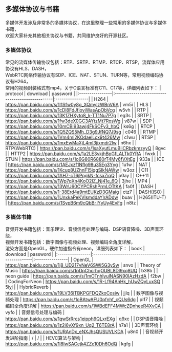 ## 多媒体协议与书籍
多媒体开发涉及非常多的多媒体协议，在这里整理一些常用的多媒体协议与多媒体书籍，</br>
欢迎大家补充其他相关协议与书籍，共同维护良好的开源社区。</br>

### 多媒体协议
常见的流媒体传输协议包括：RTP、SRTP、RTMP、RTCP、RTSP，流媒体应用协议有HLS、DASH，</br>
WebRTC网络传输协议有SDP、ICE、NAT、STUN、TURN等，常用视频编码协议有H264，</br>
常用的视频封装格式有mp4，关于C语言标准有C11、C17等，详细列表如下：
 |    protocol     |          download                               |     password    |
 |:----------------|:------------------------------------------------|:----------------|
 | H264            | https://pan.baidu.com/s/1I1Sfw0y8g_XQmylzWBnV6A |       vm5i      |
 | HLS             | https://pan.baidu.com/s/1cDl8FdJfioviWasApObVcg |       w5vh      |
 | RTP             | https://pan.baidu.com/s/13K1ZHXytq8_k-TT1Nu7P7g |       eg3s      |
 | SRTP            | https://pan.baidu.com/s/1fw3deX0GC3AYtzMt7RosWg |       v87w      |
 | SDP             | https://pan.baidu.com/s/10mCBI93awj4FkSOFy3_hbQ |       ks6g      |
 | RTCP            | https://pan.baidu.com/s/1Q5ZQS5Mh_D3g9JfNQ7J9sg |       c046      |
 | RTMP            | https://pan.baidu.com/s/1Vm4mi2KOdaelLcx9t426Mw |       c1wu      |
 | RTSP            | https://pan.baidu.com/s/1mxEwMaXjL4ml3jixmdr2lw |       n6hx      |
 | RTP(WebRTC)     | https://pan.baidu.com/s/1saXyutLmuBiiCRbzkmzyyQ |       8gvc      |
 | HTTP2           | https://pan.baidu.com/s/1a2LE3vkjhBpGfLALTk0YRA |       fwxk      |
 | STUN            | https://pan.baidu.com/s/1o6G80R6880rT4My6fVXtEg |       933a      |
 | ICE             | https://pan.baidu.com/s/1AEJxzf1Nflg98u35Eg3Yyg |       1u1w      |
 | NAT             | https://pan.baidu.com/s/1Kcup8UZhnF15lqgSIkNAWw |       w3oz      |
 | C11             | https://pan.baidu.com/s/1AH7-cT6jPpgkN-fcsxZiqQ |       p0ay      |
 | C++11           | https://pan.baidu.com/s/1Wp7qXn4KoO2IZ_Nj41e_6Q |       3jhe      |
 | MP4             | https://pan.baidu.com/s/13WrU60CYPCRshPrmLOTtKA |       fa0f      |
 | DASH            | https://pan.baidu.com/s/1-38Erd4a9mtEUKzD3GMaig |       ctz7      |
 | DASH(ISO)       | https://pan.baidu.com/s/1UnxkaPeKVIsmddaYIrADdw |       buav      |
 | H265(ITU-T)     | https://pan.baidu.com/s/1SypB6m9cQbB-IYyUy4EvFg |       n8tz      |

### 多媒体书籍
音频开发书籍包括：音乐理论、音频信号处理与编码、DSP语音降噪、3D声音环绕，</br>
视频开发书籍包括：数字图像与视频处理、视频编码全角度详解，</br>
渲染方面是OpenGL，硬件加速指令有neon，详细列表如下：
 |    book         |          download                               |     password    |
 |:----------------|:------------------------------------------------|:----------------|
 | OpenGL          | https://pan.baidu.com/s/1j8_UD217vNeV6SWi5G3ySw |       snvo      |
 | Theory of Music | https://pan.baidu.com/s/1pDpChcrhqOUBL8Dl9xq8UQ |       b38b      |
 | neon guide      | https://pan.baidu.com/s/1mOTnhIyulNASN90IAzHzdA |       f2bw      |
 | CodingForNeon   | https://pan.baidu.com/s/1R-Lf94AnHk_hUwZQyLuxSQ |       5iyj      |
 | HybridReverb    | https://pan.baidu.com/s/19LV36iTBKPGFDQZkoCosiw |       jjlq      |
 | 数字图像与视频处理 | https://pan.baidu.com/s/1oBAtwAFU0pfnhf_cQUs6dg |       pi17      |
 | 视频编码全角度详解 | https://pan.baidu.com/s/1WBdEFF4MWcZDnheeR4XvCA |       vyfo      |
 | 音频信号处理与编码 | https://pan.baidu.com/s/1qwSrRrcs1eipph9QLxrEXg |       q9xc      |
 | DSP语音降噪       | https://pan.baidu.com/s/1z2i6vXf9xn_Uq2_T6TE8rA |       h7a1      |
 | 3D声音环绕        | https://pan.baidu.com/s/1URAnDx_eNXJhsQUSUVLKDA |       u8n0      |
 | 音视频开发进阶指南 |                      /                          |         /       |
 | HEVC算法与架构    | https://pan.baidu.com/s/1l8IwSACejk4ZZe10Dh6OdQ |       kgfg      |

